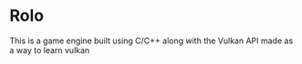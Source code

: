 # Rolo

This is a game engine built using C/C++ along with the Vulkan API made as a way to learn vulkan
